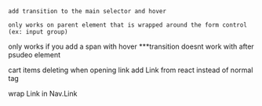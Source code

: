 <!-- ease in out not working -->
    add transition to the main selector and hover

<!-- adding after psudo to input control -->
    only works on parent element that is wrapped around the form control (ex: input group)

<!-- After transition hover ease -->
only works if you add a span with hover
***transition doesnt work with after psudeo element

<!-- REACT -->
cart items deleting when opening link
    add Link from react instead of normal <a> tag

<!-- Bootsrap & react links -->

wrap Link in Nav.Link